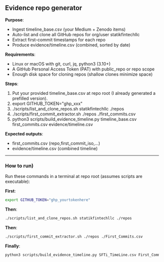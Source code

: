 ## Evidence repo generator

**Purpose**:
- Ingest timeline_base.csv (your Medium + Zenodo items)
- Auto-list and clone all GitHub repos for org/user statikfintechllc
- Extract first-commit timestamps for each repo
- Produce evidence/timeline.csv (combined, sorted by date)

**Requirements**:
- Linux or macOS with git, curl, jq, python3 (3.10+)
- A GitHub Personal Access Token (PAT) with public_repo or repo scope
- Enough disk space for cloning repos (shallow clones minimize space)

**Steps**:
1) Put your provided timeline_base.csv at repo root (I already generated a prefilled version).
2) export GITHUB_TOKEN="ghp_xxx"
3) ./scripts/list_and_clone_repos.sh statikfintechllc ./repos
4) ./scripts/first_commit_extractor.sh ./repos ./first_commits.csv
5) python3 scripts/build_evidence_timeline.py timeline_base.csv first_commits.csv evidence/timeline.csv

**Expected outputs**:
- first_commits.csv (repo,first_commit_iso,...)
- evidence/timeline.csv (combined timeline)

---

### How to run)

Run these commands in a terminal at repo root (assumes scripts are executable):

**First**:
```bash
export GITHUB_TOKEN="ghp_yourtokenhere"
```
**Then**:
```bash
./scripts/list_and_clone_repos.sh statikfintechllc ./repos
```
**Then**:
```bash
./scripts/first_commit_extractor.sh ./repos ./First_Commits.csv
```
**Finally**:
```bash
python3 scripts/build_evidence_timeline.py SFTi_TimeLine.csv First_Commits.csv evidence/timeline.csv
```
